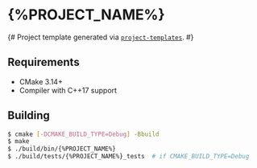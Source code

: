 # {%PROJECT_NAME%}

{# Project template generated via [`project-templates`](https://github.com/j-haines/project-templates). #}

## Requirements

- CMake 3.14+
- Compiler with C++17 support

## Building

```bash
$ cmake [-DCMAKE_BUILD_TYPE=Debug] -Bbuild
$ make
$ ./build/bin/{%PROJECT_NAME%}
$ ./build/tests/{%PROJECT_NAME%}_tests  # if CMAKE_BUILD_TYPE=Debug
```
